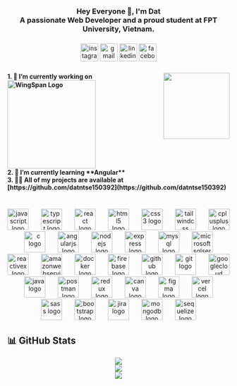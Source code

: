 <h3 align="center">Hey Everyone 👋, I'm Dat<br>A passionate Web Developer and a proud student at FPT University, Vietnam.</h3>

###

<div align="center">
  <img src="https://img.shields.io/static/v1?message=Instagram&logo=instagram&label=&color=E4405F&logoColor=white&labelColor=&style=for-the-badge" height="40" alt="instagram logo"  />
  <img src="https://img.shields.io/static/v1?message=Gmail&logo=gmail&label=&color=D14836&logoColor=white&labelColor=&style=for-the-badge" height="40" alt="gmail logo"  />
  <img src="https://img.shields.io/static/v1?message=LinkedIn&logo=linkedin&label=&color=0077B5&logoColor=white&labelColor=&style=for-the-badge" height="40" alt="linkedin logo"  />
  <img src="https://img.shields.io/static/v1?message=Facebook&logo=facebook&label=&color=1877F2&logoColor=white&labelColor=&style=for-the-badge" height="40" alt="facebook logo"  />
</div>

###


<img align="right" height="150" src="https://camo.githubusercontent.com/ebe28be6d08a2d0324260b6a22493f7540711ac2236100c51acf11b94c9107fc/68747470733a2f2f6d65646961342e67697068792e636f6d2f6d656469612f3249756455486449303735484c3032506b6b2f67697068792e6769663f6369643d6563663035653437616a71743862686a676666306a6764386938683679656e7970747379773268706a373276326d39702665703d76315f676966735f736561726368267269643d67697068792e6769662663743d67"  />

###

<h4 align="left">
  1. 🔭 I’m currently working on <img alt="WingSpan Logo" width="200" src="https://firebasestorage.googleapis.com/v0/b/ongbutdicode.appspot.com/o/Logo%2Fn%C6%A1i%20t%E1%BA%A7m%20nh%C3%ACn%20kh%C3%B4ng%20c%C3%B3%20gi%E1%BB%9Bi%20h%E1%BA%A1n.svg?alt=media&token=c1dbc7d9-ba6b-4e9c-8145-b09ef2c0eb29">
  </br>
  2. 🌱 I’m currently learning **Angular** 
  </br>
  3. 👨‍💻 All of my projects are available at [https://github.com/datntse150392](https://github.com/datntse150392)
  </br>
</h4>

###

<br clear="both">

<div align="center">
  <img src="https://skillicons.dev/icons?i=js" height="48" alt="javascript logo"  />
  <img width="20" />
  <img src="https://skillicons.dev/icons?i=ts" height="48" alt="typescript logo"  />
  <img width="20" />
  <img src="https://skillicons.dev/icons?i=react" height="48" alt="react logo"  />
  <img width="20" />
  <img src="https://skillicons.dev/icons?i=html" height="48" alt="html5 logo"  />
  <img width="20" />
  <img src="https://skillicons.dev/icons?i=css" height="48" alt="css3 logo"  />
  <img width="20" />
  <img src="https://skillicons.dev/icons?i=tailwind" height="48" alt="tailwindcss logo"  />
  <img width="20" />
  <img src="https://skillicons.dev/icons?i=cpp" height="48" alt="cplusplus logo"  />
  <img width="20" />
  <img src="https://skillicons.dev/icons?i=c" height="48" alt="c logo"  />
  <img width="20" />
  <img src="https://skillicons.dev/icons?i=angular" height="48" alt="angularjs logo"  />
  <img width="20" />
  <img src="https://skillicons.dev/icons?i=nodejs" height="48" alt="nodejs logo"  />
  <img width="20" />
  <img src="https://skillicons.dev/icons?i=express" height="48" alt="express logo"  />
  <img width="20" />
  <img src="https://skillicons.dev/icons?i=mysql" height="48" alt="mysql logo"  />
  <img width="20" />
  <img src="https://cdn.simpleicons.org/microsoftsqlserver/CC2927" height="48" alt="microsoftsqlserver logo"  />
  <img width="20" />
  <img src="https://skillicons.dev/icons?i=reactivex" height="48" alt="reactivex logo"  />
  <img width="20" />
  <img src="https://skillicons.dev/icons?i=aws" height="48" alt="amazonwebservices logo"  />
  <img width="20" />
  <img src="https://skillicons.dev/icons?i=docker" height="48" alt="docker logo"  />
  <img width="20" />
  <img src="https://skillicons.dev/icons?i=firebase" height="48" alt="firebase logo"  />
  <img width="20" />
  <img src="https://skillicons.dev/icons?i=github" height="48" alt="github logo"  />
  <img width="20" />
  <img src="https://skillicons.dev/icons?i=git" height="48" alt="git logo"  />
  <img width="20" />
  <img src="https://skillicons.dev/icons?i=gcp" height="48" alt="googlecloud logo"  />
  <img width="20" />
  <img src="https://skillicons.dev/icons?i=java" height="48" alt="java logo"  />
  <img width="20" />
  <img src="https://skillicons.dev/icons?i=postman" height="48" alt="postman logo"  />
  <img width="20" />
  <img src="https://skillicons.dev/icons?i=redux" height="48" alt="redux logo"  />
  <img width="20" />
  <img src="https://cdn.simpleicons.org/canva/00C4CC" height="48" alt="canva logo"  />
  <img width="20" />
  <img src="https://skillicons.dev/icons?i=figma" height="48" alt="figma logo"  />
  <img width="20" />
  <img src="https://skillicons.dev/icons?i=vercel" height="48" alt="vercel logo"  />
  <img width="20" />
  <img src="https://cdn.jsdelivr.net/gh/devicons/devicon/icons/sass/sass-original.svg" height="48" alt="sass logo"  />
  <img width="20" />
  <img src="https://cdn.jsdelivr.net/gh/devicons/devicon/icons/bootstrap/bootstrap-original.svg" height="48" alt="bootstrap logo"  />
  <img width="20" />
  <img src="https://cdn.jsdelivr.net/gh/devicons/devicon/icons/jira/jira-original.svg" height="48" alt="jira logo"  />
  <img width="20" />
  <img src="https://cdn.jsdelivr.net/gh/devicons/devicon/icons/mongodb/mongodb-original.svg" height="48" alt="mongodb logo"  />
  <img width="20" />
  <img src="https://cdn.jsdelivr.net/gh/devicons/devicon/icons/sequelize/sequelize-original.svg" height="48" alt="sequelize logo"  />
</div>

###

## 📊 GitHub Stats

<div align="center">
  <img src="https://github-readme-stats.vercel.app/api?username=datntse150392&theme=tokyonight&hide_border=false&include_all_commits=true&count_private=true" /><br/>
  <img src="https://github-readme-streak-stats.herokuapp.com/?user=datntse150392&theme=tokyonight&hide_border=false" /><br/>
  <img src="https://github-readme-stats.vercel.app/api/top-langs/?username=datntse150392&theme=tokyonight&hide_border=false&include_all_commits=true&count_private=true&layout=compact" /><br/>
</div>
